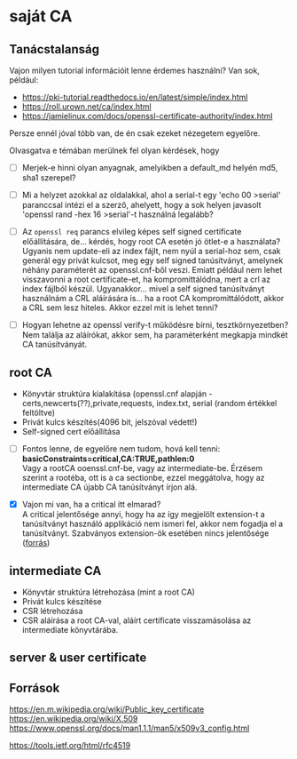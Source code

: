 # saját CA  

## Tanácstalanság
Vajon milyen tutorial információit lenne érdemes használni?
Van sok, például:
- https://pki-tutorial.readthedocs.io/en/latest/simple/index.html
- https://roll.urown.net/ca/index.html
- https://jamielinux.com/docs/openssl-certificate-authority/index.html

Persze ennél jóval több van, de én csak ezeket nézegetem egyelőre.

Olvasgatva e témában merülnek fel olyan kérdések, hogy
- [ ] Merjek-e hinni olyan anyagnak, amelyikben a default_md helyén md5, sha1 szerepel?
- [ ] Mi a helyzet azokkal az oldalakkal, ahol a serial-t egy 'echo 00 >serial' paranccsal intézi el a szerző,
    ahelyett, hogy a sok helyen javasolt 'openssl rand -hex 16 >serial'-t használná legalább?
- [ ] Az `openssl req` parancs elvileg képes self signed certificate előállítására, de... kérdés, hogy root CA esetén jó ötlet-e a használata? Ugyanis nem update-eli az index fájlt, nem nyúl a serial-hoz sem, csak generál egy privát kulcsot, meg egy self signed tanúsítványt, amelynek néhány paraméterét az openssl.cnf-ből veszi. Emiatt például nem lehet visszavonni a root certificate-et, ha kompromittálódna, mert a crl az index fájlból készül. Ugyanakkor... mivel a self signed tanúsítványt használnám a CRL aláírására is... ha a root CA kompromittálódott, akkor a CRL sem lesz hiteles. Akkor ezzel mit is lehet tenni?
- [ ] Hogyan lehetne az openssl verify-t működésre bírni, tesztkörnyezetben? Nem találja az aláírókat, akkor sem, ha paraméterként megkapja mindkét CA tanúsítványát.


## root CA
- Könyvtár struktúra kialakítása (openssl.cnf alapján - certs,newcerts(??),private,requests, index.txt, serial (random értékkel feltöltve)
- Privát kulcs készítés(4096 bit, jelszóval védett!)
- Self-signed cert előállítása

- [ ] Fontos lenne, de egyelőre nem tudom, hová kell tenni: **basicConstraints=critical,CA:TRUE,pathlen:0**  
Vagy a rootCA ooenssl.cnf-be, vagy az intermediate-be. Érzésem szerint a rootéba, ott is a ca sectionbe, ezzel meggátolva, hogy az intermediate CA újabb CA tanúsítványt írjon alá.  
- [x] Vajon mi van, ha a critical itt elmarad?  
    A critical jelentősége annyi, hogy ha az így megjelölt extension-t a tanúsítványt használó applikáció nem ismeri fel, akkor nem fogadja el a tanúsítványt. Szabványos extension-ök esetében nincs jelentősége ([forrás](https://security.stackexchange.com/questions/30974/which-properties-of-a-x-509-certificate-should-be-critical-and-which-not))  
  


## intermediate CA
- Könyvtár struktúra létrehozása (mint a root CA)
- Privát kulcs készítése
- CSR létrehozása
- CSR aláírása a root CA-val, aláírt certificate visszamásolása az intermediate könyvtárába.

## server & user certificate

## Források
https://en.m.wikipedia.org/wiki/Public_key_certificate   
https://en.wikipedia.org/wiki/X.509  
https://www.openssl.org/docs/man1.1.1/man5/x509v3_config.html   
  
https://tools.ietf.org/html/rfc4519  

